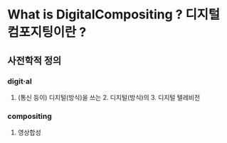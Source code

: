 What is DigitalCompositing ? 디지털 컴포지팅이란 ?
=============



## 사전학적 정의 

### digit·al
1.	(통신 등이) 디지털(방식)을 쓰는 2.	디지털(방식)의 3.	디지털 텔레비전


### compositing
1.	영상합성


